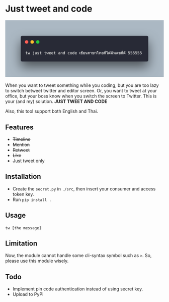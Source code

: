 # Just tweet and code

![](https://raw.githubusercontent.com/chin8628/Just-tweet-and-code/master/cover.png)

When you want to tweet something while you coding, but you are too lazy to switch betweet twitter and editor screen. Or, you want to tweet at your office, but your boss know when you switch the screen to Twitter. This is your (and my) solution. **JUST TWEET AND CODE**

Also, this tool support both English and Thai.

## Features
- ~~Timeline~~
- ~~Mention~~
- ~~Retweet~~
- ~~Like~~
- Just tweet only

## Installation

- Create the `secret.py` in `./src`, then insert your consumer and access token key.
- Run `pip install .`

## Usage

`tw [the message]`

## Limitation
Now, the module cannot handle some cli-syntax symbol such as `>`. So, please use this module wisely.

## Todo

- Implement pin code authentication instead of using secret key.
- Upload to PyPI
